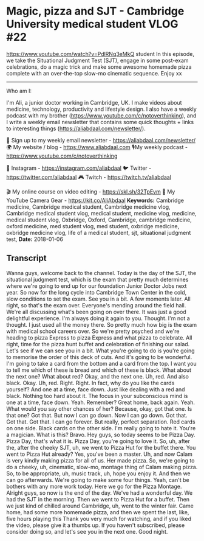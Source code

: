 # Magic, pizza and SJT - Cambridge University medical student VLOG #22
https://www.youtube.com/watch?v=PdlRNq3eMkQ
student In this episode, we take the Situational Judgment Test (SJT), engage in some post-exam celebrations, do a magic trick and make some awesome homemade pizza complete with an over-the-top slow-mo cinematic sequence. Enjoy xx

--------------------

Who am I:

I'm Ali, a junior doctor working in Cambridge, UK. I make videos about medicine, technology, productivity and lifestyle design. I also have a weekly podcast with my brother (https://www.youtube.com/c/notoverthinking), and I write a weekly email newsletter that contains some quick thoughts + links to interesting things (https://aliabdaal.com/newsletter/).

💌 Sign up to my weekly email newsletter - https://aliabdaal.com/newsletter/
🌍 My website / blog - https://www.aliabdaal.com 
🎙My weekly podcast - https://www.youtube.com/c/notoverthinking 

📸 Instagram - https://instagram.com/aliabdaal
🐦 Twitter - https://twitter.com/aliabdaal
🎮 Twitch - https://twitch.tv/aliabdaal 

🎬 My online course on video editing - https://skl.sh/32TpEvm
🎥 My YouTube Camera Gear - https://kit.co/AliAbdaal
**Keywords:** Cambridge medicine, Cambridge medical student, Cambridge medicine vlog, Cambridge medical student vlog, medical student, medicine vlog, medicine, medical student vlog, Oxbridge, Oxford, Cambridge, cambridge medicine, oxford medicine, med student vlog, med student, oxbridge medicine, oxbridge medicine vlog, life of a medical student, sjt, situational judgment test, 
**Date:** 2018-01-06

## Transcript
 Wanna guys, welcome back to the channel. Today is the day of the SJT, the situational judgment test, which is the exam that pretty much determines where we're going to end up for our foundation Junior Doctor Jobs next year. So now for the long cycle into Cambridge Town Center in the cold, slow conditions to set the exam. See you in a bit. A few moments later. All right, so that's the exam over. Everyone's mending around the field hall. We're all discussing what's been going on over there. It was just a good delightful experience. I'm always doing it again to you. Thought. I'm not a thought. I just used all the money there. So pretty much how big is the exam with medical school careers over. So we're pretty psyched and we're heading to pizza Express to pizza Express and what pizza to celebrate. All right, time for the pizza hunt buffet and celebration of finishing our salad. Let's see if we can see you in a bit. What you're going to do is you're going to memorise the order of this deck of cuts. And it's going to be wonderful. I'm going to take a card from the bottom and a card from the top. I want you to tell me which of these is bread and which of these is black. What about the next one? What about red? Okay, and the next one. Uh, red. And also black. Okay. Uh, red. Right. Right. In fact, why do you like the cards yourself? And one at a time, face down. Just like dealing with a red and black. Nothing too hard about it. The focus in your subconscious mind is one at a time, face down. Yeah. Remember? Great home, back again. Yeah. What would you say other chances of her? Because, okay, got that one. Is that one? Got that. But now I can go down. Now I can go down. Got that. Got that. Got that. I can go forever. But really, perfect separation. Red cards on one side. Black cards on the other side. I'm really going to hate it. You're a magician. What is this? Bravo. Hey guys, so today seems to be Pizza Day. Pizza Day, that's what it is. Pizza Day, you're going to love it. So, uh, after the, after the cheeky SJT, uh, we went to Pizza Hut for the buffet there. You went to Pizza Hut already? Yes, you've been a master. Uh, and now Calam is very kindly making pizza for all of us. Her made pizza. So, we're going to do a cheeky, uh, cinematic, slow-mo, montage thing of Calam making pizza. So, to be appropriate, uh, music track, uh, hope you enjoy it. And then we can go afterwards. We're going to make some four things. Yeah, can't be bothers with any more work today. Here we go for the Pizza Montage. Alright guys, so now is the end of the day. We've had a wonderful day. We had the SJT in the morning. Then we went to Pizza Hut for a buffet. Then we just kind of chilled around Cambridge, uh, went to the winter fair. Came home, had some more homemade pizza, and then we spent the last, like, five hours playing this Thank you very much for watching, and if you liked the video, please give it a thumbs up. If you haven't subscribed, please consider doing so, and let's see you in the next one. Good night.
